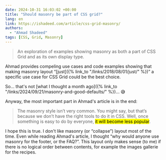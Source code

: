 ```yaml
---
date: 2024-10-31 16:03:02 +00:00
title: "Should masonry be part of CSS grid?"
lang: en
link: https://ishadeed.com/article/css-grid-masonry/
authors:
  - "Ahmad Shadeed"
tags: [CSS, Grid, Masonry]
---
```


> An exploration of examples showing masonry as both a part of CSS Grid and as its own display type.

Ahmad provides compeling use cases and code examples showing that making masonry layout “[just]({% link_to "/links/2018/08/01/just/" %})” a specific use case for CSS Grid could be the best choice.

So… that's not [what I thought a month ago]({% link_to "/links/2024/09/21/masonry-and-good-defaults/" %})… 😅

Anyway, the most important part in Ahmad's article is in the end:

> The masonry style isn’t very common. You might say, but that’s because we don’t have the right tools to do it in CSS. Well, once something is easy to do by everyone, <mark>it will become less popular</mark>.

I hope this is true. I don't like masonry (or “collapse”) layout most of the time. Even while reading Ahmad's article, I thought “why would anyone use masonry for the footer, or the FAQ?”. This layout only makes sense (to me) if there is no logical order between contents, for example the images gallerie for the recipes.
